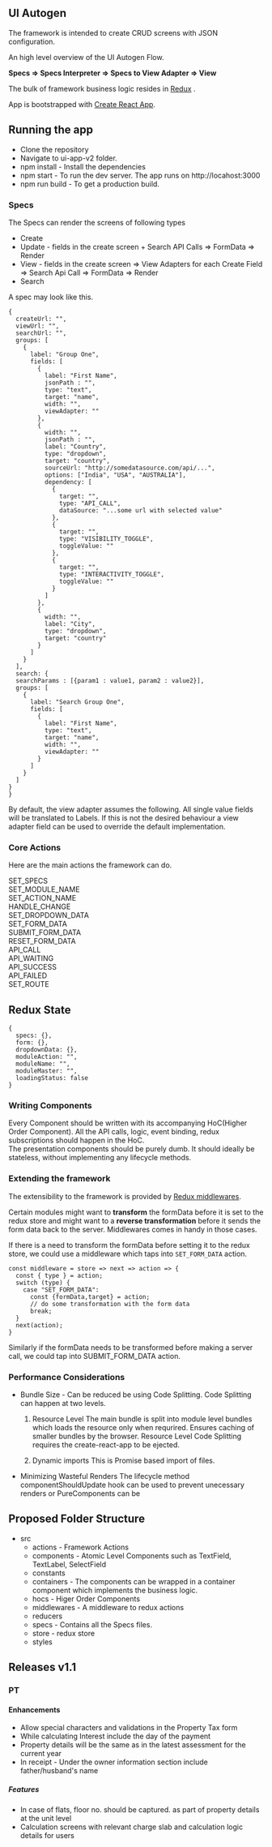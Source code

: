 ## UI Autogen

The framework is intended to create CRUD screens with JSON configuration.

An high level overview of the UI Autogen Flow.

**Specs => Specs Interpreter => Specs to View Adapter => View**

The bulk of framework business logic resides in [Redux](https://redux.js.org/) .

App is bootstrapped with [Create React App](https://github.com/facebook/create-react-app).


## Running the app
+ Clone the repository
+ Navigate to ui-app-v2 folder.
+ npm install - Install the dependencies
+ npm start - To run the dev server. The app runs on http://locahost:3000
+ npm run build - To get a production build.


### Specs

The Specs can render the screens of following types

   + Create
   + Update - fields in the create screen + Search API Calls => FormData => Render
   + View - fields in the create screen => View Adapters for each Create Field => Search Api Call => FormData => Render
   + Search

A spec may look like this.
  ```
  {
    createUrl: "",
    viewUrl: "",
    searchUrl: "",
    groups: [
      {
        label: "Group One",
        fields: [
          {
            label: "First Name",
            jsonPath : "",
            type: "text",
            target: "name",
            width: "",
            viewAdapter: ""
          },
          {
            width: "",
            jsonPath : "",
            label: "Country",
            type: "dropdown",
            target: "country",
            sourceUrl: "http://somedatasource.com/api/...",
            options: ["India", "USA", "AUSTRALIA"],
            dependency: [
              {
                target: "",
                type: "API_CALL",
                dataSource: "...some url with selected value"
              },
              {
                target: "",
                type: "VISIBILITY_TOGGLE",
                toggleValue: ""
              },
              {
                target: "",
                type: "INTERACTIVITY_TOGGLE",
                toggleValue: ""
              }
            ]
          },
          {
            width: "",
            label: "City",
            type: "dropdown",
            target: "country"
          }
        ]
      }
    ],
    search: {
    searchParams : [{param1 : value1, param2 : value2}],
    groups: [
      {
        label: "Search Group One",
        fields: [
          {
            label: "First Name",
            type: "text",
            target: "name",
            width: "",
            viewAdapter: ""
          }
        ]
      }
    ]
  }
 }
 ```

By default, the view adapter assumes the following. All single value fields will be translated to Labels. If this is not the desired behaviour a view adapter field can be used to override the default implementation.  

### Core Actions

Here are the main actions the framework can do.

SET_SPECS    
SET_MODULE_NAME   
SET_ACTION_NAME    
HANDLE_CHANGE    
SET_DROPDOWN_DATA   
SET_FORM_DATA  
SUBMIT_FORM_DATA  
RESET_FORM_DATA   
API_CALL  
API_WAITING  
API_SUCCESS  
API_FAILED  
SET_ROUTE  


## Redux State
```
{
  specs: {},
  form: {},
  dropdownData: {},
  moduleAction: "",
  moduleName: "",
  moduleMaster: "",
  loadingStatus: false
}
```


### Writing Components

Every Component should be written with its accompanying HoC(Higher Order Component).
All the API calls, logic, event binding, redux subscriptions should happen in the HoC.  
The presentation components should be purely dumb. It should ideally be stateless, without implementing any lifecycle methods.


### Extending the framework
 The extensibility to the framework is provided by [Redux middlewares](https://redux.js.org/docs/advanced/Middleware.html).

 Certain modules might want to **transform** the formData before it is set to the redux store and might want to a **reverse transformation** before it sends the form data back to the server. Middlewares comes in handy in those cases.

 If there is a need to transform the formData before setting it to the redux store, we could use a middleware which taps into `SET_FORM_DATA` action.

```
const middleware = store => next => action => {
  const { type } = action;
  switch (type) {
    case "SET_FORM_DATA":
      const {formData,target} = action;
      // do some transformation with the form data
      break;
  }
  next(action);
}
```

Similarly if the formData needs to be transformed before making a server call, we could tap into SUBMIT_FORM_DATA action.

### Performance Considerations

+ Bundle Size - Can be reduced be using Code Splitting. Code Splitting can happen at two levels.

    1) Resource Level
        The main bundle is split into module level bundles which loads the resource only when requrired.
        Ensures caching of smaller bundles by the browser.
        Resource Level Code Splitting requires the create-react-app to be ejected.

    2) Dynamic imports
        This is Promise based import of files.

+ Minimizing Wasteful Renders
   The lifecycle method componentShouldUpdate hook can be used to prevent unecessary renders or PureComponents can be


## Proposed Folder Structure

  + src
    + actions - Framework Actions
    + components - Atomic Level Components such as TextField, TextLabel, SelectField
    + constants
    + containers - The components can be wrapped in a container component which implements the business logic.
    + hocs - Higer Order Components
    + middlewares - A middleware to redux actions
    + reducers
    + specs - Contains all the Specs files.
    + store - redux store
    + styles


## Releases v1.1

### PT
#### Enhancements
+ Allow special characters and validations in the Property Tax form
+ While calculating Interest include the day of the payment
+ Property details will be the same as in the latest assessment for the current year
+ In receipt - Under the owner information section include father/husband's name

##### Features
+ In case of flats, floor no. should be captured. as part of property details at the unit level
+ Calculation screens with relevant charge slab and calculation logic details for users  
